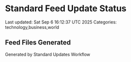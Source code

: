 # Standard Feed Update Status
Last updated: Sat Sep  6 16:12:37 UTC 2025
Categories: technology,business,world

## Feed Files Generated

Generated by Standard Updates Workflow
